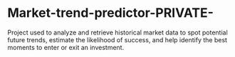 # Market-trend-predictor-PRIVATE-
Project used to analyze and retrieve historical market data to spot potential future trends, estimate the likelihood of success, and help identify the best moments to enter or exit an investment.
